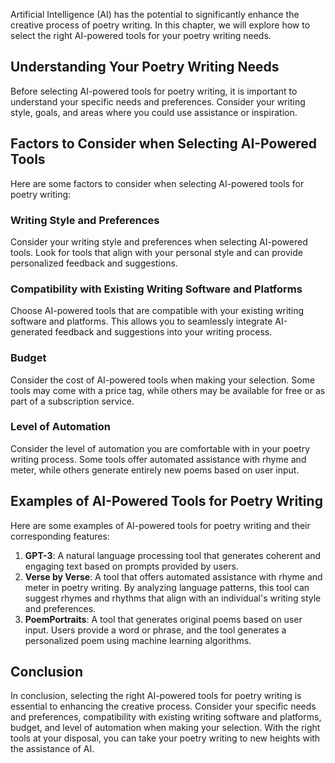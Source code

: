 
Artificial Intelligence (AI) has the potential to significantly enhance the creative process of poetry writing. In this chapter, we will explore how to select the right AI-powered tools for your poetry writing needs.

Understanding Your Poetry Writing Needs
---------------------------------------

Before selecting AI-powered tools for poetry writing, it is important to understand your specific needs and preferences. Consider your writing style, goals, and areas where you could use assistance or inspiration.

Factors to Consider when Selecting AI-Powered Tools
---------------------------------------------------

Here are some factors to consider when selecting AI-powered tools for poetry writing:

### Writing Style and Preferences

Consider your writing style and preferences when selecting AI-powered tools. Look for tools that align with your personal style and can provide personalized feedback and suggestions.

### Compatibility with Existing Writing Software and Platforms

Choose AI-powered tools that are compatible with your existing writing software and platforms. This allows you to seamlessly integrate AI-generated feedback and suggestions into your writing process.

### Budget

Consider the cost of AI-powered tools when making your selection. Some tools may come with a price tag, while others may be available for free or as part of a subscription service.

### Level of Automation

Consider the level of automation you are comfortable with in your poetry writing process. Some tools offer automated assistance with rhyme and meter, while others generate entirely new poems based on user input.

Examples of AI-Powered Tools for Poetry Writing
-----------------------------------------------

Here are some examples of AI-powered tools for poetry writing and their corresponding features:

1. **GPT-3**: A natural language processing tool that generates coherent and engaging text based on prompts provided by users.
2. **Verse by Verse**: A tool that offers automated assistance with rhyme and meter in poetry writing. By analyzing language patterns, this tool can suggest rhymes and rhythms that align with an individual's writing style and preferences.
3. **PoemPortraits**: A tool that generates original poems based on user input. Users provide a word or phrase, and the tool generates a personalized poem using machine learning algorithms.

Conclusion
----------

In conclusion, selecting the right AI-powered tools for poetry writing is essential to enhancing the creative process. Consider your specific needs and preferences, compatibility with existing writing software and platforms, budget, and level of automation when making your selection. With the right tools at your disposal, you can take your poetry writing to new heights with the assistance of AI.
